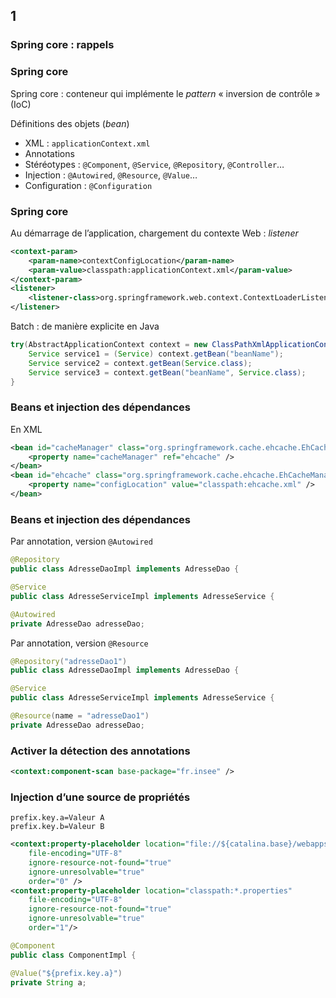 <!-- .slide: data-background-image="images/spring.png" data-background-size="1200px" class="chapter" -->
## 1
### Spring core : rappels





<!-- .slide: class="slide" -->
### Spring core
Spring core : conteneur qui implémente le *pattern* «&nbsp;inversion de contrôle&nbsp;» (IoC)

Définitions des objets (*bean*)
 - XML : `applicationContext.xml`
 - Annotations
  - Stéréotypes : `@Component`, `@Service`, `@Repository`, `@Controller`…
  - Injection : `@Autowired`, `@Resource`, `@Value`…
  - Configuration : `@Configuration`





<!-- .slide: class="slide" -->
### Spring core
Au démarrage de l’application, chargement du contexte
Web : *listener*
```xml
<context-param>
    <param-name>contextConfigLocation</param-name>
    <param-value>classpath:applicationContext.xml</param-value>
</context-param>
<listener>
    <listener-class>org.springframework.web.context.ContextLoaderListener</listener-class>
</listener>
```
Batch : de manière explicite en Java
```java
try(AbstractApplicationContext context = new ClassPathXmlApplicationContext("applicationContext.xml")){
    Service service1 = (Service) context.getBean("beanName");
    Service service2 = context.getBean(Service.class);
    Service service3 = context.getBean("beanName", Service.class);
}
```





<!-- .slide: class="slide" -->
### Beans et injection des dépendances
En XML
```xml
<bean id="cacheManager" class="org.springframework.cache.ehcache.EhCacheCacheManager">
    <property name="cacheManager" ref="ehcache" />
</bean>
<bean id="ehcache" class="org.springframework.cache.ehcache.EhCacheManagerFactoryBean">
    <property name="configLocation" value="classpath:ehcache.xml" />
</bean>
```





<!-- .slide: class="slide" -->
### Beans et injection des dépendances
Par annotation, version `@Autowired`
```java
@Repository
public class AdresseDaoImpl implements AdresseDao {
```
```java
@Service
public class AdresseServiceImpl implements AdresseService {

@Autowired
private AdresseDao adresseDao;
```
Par annotation, version `@Resource`
```java
@Repository("adresseDao1")
public class AdresseDaoImpl implements AdresseDao {
```
```java
@Service
public class AdresseServiceImpl implements AdresseService {

@Resource(name = "adresseDao1")
private AdresseDao adresseDao;
```





<!-- .slide: class="slide" -->
### Activer la détection des annotations
```xml
<context:component-scan base-package="fr.insee" />
```





<!-- .slide: class="slide" -->
### Injection d’une source de propriétés
```
prefix.key.a=Valeur A
prefix.key.b=Valeur B
```

```xml
<context:property-placeholder location="file://${catalina.base}/webapps/*.properties"
	file-encoding="UTF-8"
	ignore-resource-not-found="true"
	ignore-unresolvable="true"
	order="0" />
<context:property-placeholder location="classpath:*.properties"
	file-encoding="UTF-8"
	ignore-resource-not-found="true"
	ignore-unresolvable="true"
	order="1"/>
```

```java
@Component
public class ComponentImpl {

@Value("${prefix.key.a}")
private String a;
```